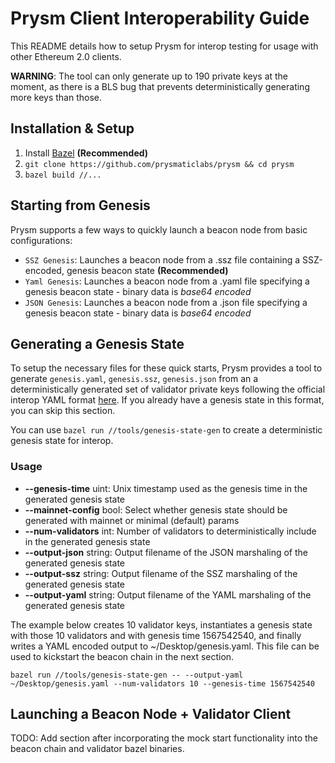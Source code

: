 # Prysm Client Interoperability Guide

This README details how to setup Prysm for interop testing for usage with other Ethereum 2.0 clients.

**WARNING**: The tool can only generate up to 190 private keys at the moment, as there is a BLS bug that
prevents deterministically generating more keys than those. 

## Installation & Setup

1. Install [Bazel](https://docs.bazel.build/versions/master/install.html) **(Recommended)**
2. `git clone https://github.com/prysmaticlabs/prysm && cd prysm`
3. `bazel build //...`

## Starting from Genesis

Prysm supports a few ways to quickly launch a beacon node from basic configurations:

- `SSZ Genesis`: Launches a beacon node  from a .ssz file containing a SSZ-encoded, genesis beacon state  **(Recommended)**
- `Yaml Genesis`: Launches a beacon node from a .yaml file specifying a genesis beacon state - binary data is _base64 encoded_
- `JSON Genesis`: Launches a beacon node  from a .json file specifying a genesis beacon state - binary data is _base64 encoded_

## Generating a Genesis State

To setup the necessary files for these quick starts, Prysm provides a tool to generate `genesis.yaml`, `genesis.ssz`, `genesis.json` from an
a deterministically generated set of validator private keys following the official interop YAML format 
[here](https://github.com/ethereum/eth2.0-pm/blob/master/interop/mocked_start). If you already have a genesis state in this format, you can skip this section.

You can use `bazel run //tools/genesis-state-gen` to create a deterministic genesis state for interop.

### Usage

- **--genesis-time** uint: Unix timestamp used as the genesis time in the generated genesis state
- **--mainnet-config** bool: Select whether genesis state should be generated with mainnet or minimal (default) params
- **--num-validators** int: Number of validators to deterministically include in the generated genesis state
- **--output-json** string: Output filename of the JSON marshaling of the generated genesis state
- **--output-ssz** string: Output filename of the SSZ marshaling of the generated genesis state
- **--output-yaml** string: Output filename of the YAML marshaling of the generated genesis state

The example below creates 10 validator keys, instantiates a genesis state with those 10 validators and with genesis time 1567542540,
and finally writes a YAML encoded output to ~/Desktop/genesis.yaml. This file can be used to kickstart the beacon chain in the next section.

```
bazel run //tools/genesis-state-gen -- --output-yaml ~/Desktop/genesis.yaml --num-validators 10 --genesis-time 1567542540
```

## Launching a Beacon Node + Validator Client

TODO: Add section after incorporating the mock start functionality into the beacon chain and validator bazel binaries.